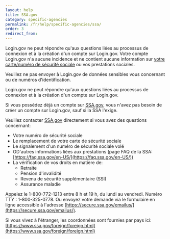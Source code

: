 ```yaml
---
layout: help
title: SSA.gov
category: specific-agencies
permalink: /fr/help/specific-agencies/ssa/
order: 3
redirect_from:
---
```

Login.gov ne peut répondre qu'aux questions liées au processus de connexion et à la création d'un compte sur Login.gov. Votre compte Login.gov n'a aucune incidence et ne contient aucune information sur [votre carte/numéro de sécurité sociale](https://www.ssa.gov/) ou vos prestations sociales.

Veuillez ne pas envoyer à Login.gov de données sensibles vous concernant ou de numéros d'identification.

Login.gov ne peut répondre qu'aux questions liées au processus de connexion et à la création d'un compte sur Login.gov.

Si vous possédez déjà un compte sur [SSA.gov](https://www.ssa.gov/), vous n'avez pas besoin de créer un compte sur Login.gov, sauf si la SSA l'exige.

Veuillez contacter [SSA.gov](https://www.ssa.gov/) directement si vous avez des questions concernant:

* Votre numéro de sécurité sociale
* Le remplacement de votre carte de sécurité sociale
* Le signalement d'un numéro de sécurité sociale volé
* OD'autres informations liées aux prestations (page FAQ de la SSA: [https://faq.ssa.gov/en-US/](https://faq.ssa.gov/en-US/))
* La vérification de vos droits en matière de:
    * Retraite
    * Pension d'invalidité
    * Revenu de sécurité supplémentaire (SSI)
    * Assurance maladie

Appelez le 1-800-772-1213 entre 8 h et 19 h, du lundi au vendredi. Numéro TTY : 1-800-325-0778. Ou envoyez votre demande via le formulaire en ligne accessible à l'adresse [https://secure.ssa.gov/emailus/](https://secure.ssa.gov/emailus/).

Si vous vivez à l'étranger, les coordonnées sont fournies par pays ici: [https://www.ssa.gov/foreign/foreign.html](https://www.ssa.gov/foreign/foreign.html)
